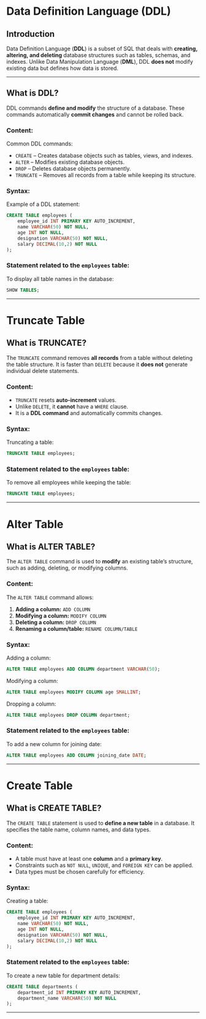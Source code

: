 # **Data Definition Language (DDL)**  

## **Introduction**  
Data Definition Language (**DDL**) is a subset of SQL that deals with **creating, altering, and deleting** database structures such as tables, schemas, and indexes. Unlike Data Manipulation Language (**DML**), DDL **does not** modify existing data but defines how data is stored.  

---

## **What is DDL?**  
DDL commands **define and modify** the structure of a database. These commands automatically **commit changes** and cannot be rolled back.  

### **Content:**  
Common DDL commands:  
- `CREATE` – Creates database objects such as tables, views, and indexes.  
- `ALTER` – Modifies existing database objects.  
- `DROP` – Deletes database objects permanently.  
- `TRUNCATE` – Removes all records from a table while keeping its structure.  

### **Syntax:**  
Example of a DDL statement:  
```sql
CREATE TABLE employees (
    employee_id INT PRIMARY KEY AUTO_INCREMENT,
    name VARCHAR(50) NOT NULL,
    age INT NOT NULL,
    designation VARCHAR(50) NOT NULL,
    salary DECIMAL(10,2) NOT NULL
);
```

### **Statement related to the `employees` table:**  
To display all table names in the database:  
```sql
SHOW TABLES;
```

---

# **Truncate Table**  

## **What is TRUNCATE?**  
The `TRUNCATE` command removes **all records** from a table without deleting the table structure. It is faster than `DELETE` because it **does not** generate individual delete statements.  

### **Content:**  
- `TRUNCATE` resets **auto-increment** values.  
- Unlike `DELETE`, it **cannot** have a `WHERE` clause.  
- It is a **DDL command** and automatically commits changes.  

### **Syntax:**  
Truncating a table:  
```sql
TRUNCATE TABLE employees;
```

### **Statement related to the `employees` table:**  
To remove all employees while keeping the table:  
```sql
TRUNCATE TABLE employees;
```

---

# **Alter Table**  

## **What is ALTER TABLE?**  
The `ALTER TABLE` command is used to **modify** an existing table’s structure, such as adding, deleting, or modifying columns.  

### **Content:**  
The `ALTER TABLE` command allows:  
1. **Adding a column:** `ADD COLUMN`  
2. **Modifying a column:** `MODIFY COLUMN`  
3. **Deleting a column:** `DROP COLUMN`  
4. **Renaming a column/table:** `RENAME COLUMN/TABLE`  

### **Syntax:**  
Adding a column:  
```sql
ALTER TABLE employees ADD COLUMN department VARCHAR(50);
```
Modifying a column:  
```sql
ALTER TABLE employees MODIFY COLUMN age SMALLINT;
```
Dropping a column:  
```sql
ALTER TABLE employees DROP COLUMN department;
```

### **Statement related to the `employees` table:**  
To add a new column for joining date:  
```sql
ALTER TABLE employees ADD COLUMN joining_date DATE;
```

---

# **Create Table**  

## **What is CREATE TABLE?**  
The `CREATE TABLE` statement is used to **define a new table** in a database. It specifies the table name, column names, and data types.  

### **Content:**  
- A table must have at least one **column** and a **primary key**.  
- Constraints such as `NOT NULL`, `UNIQUE`, and `FOREIGN KEY` can be applied.  
- Data types must be chosen carefully for efficiency.  

### **Syntax:**  
Creating a table:  
```sql
CREATE TABLE employees (
    employee_id INT PRIMARY KEY AUTO_INCREMENT,
    name VARCHAR(50) NOT NULL,
    age INT NOT NULL,
    designation VARCHAR(50) NOT NULL,
    salary DECIMAL(10,2) NOT NULL
);
```

### **Statement related to the `employees` table:**  
To create a new table for department details:  
```sql
CREATE TABLE departments (
    department_id INT PRIMARY KEY AUTO_INCREMENT,
    department_name VARCHAR(50) NOT NULL
);
```

---

